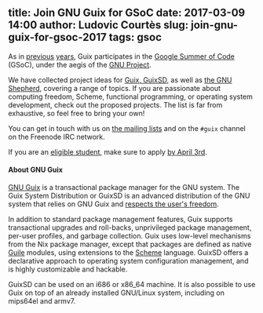 title: Join GNU Guix for GSoC
date: 2017-03-09 14:00
author: Ludovic Courtès
slug: join-gnu-guix-for-gsoc-2017
tags: gsoc
---
As in
[previous](https://www.gnu.org/software/guix/news/gnu-guix-welcomes-four-students-for-gsoc.html)
[years](https://www.gnu.org/software/guix/news/gnu-guix-welcomes-three-students-for-gsoc.html),
Guix participates in the [Google Summer of
Code](https://summerofcode.withgoogle.com/) (GSoC), under the aegis of the [GNU
Project](https://www.gnu.org/software/soc-projects/ideas-2017.html).

We have collected project ideas for [Guix,
GuixSD](https://libreplanet.org/wiki/Group:Guix/GSoC-2017), as well as
[the GNU
Shepherd](https://libreplanet.org/wiki/Group:Guix/GSoC-2017#Project_ideas_for_the_GNU_Shepherd),
covering a range of topics.  If you are passionate about computing
freedom, Scheme, functional programming, or operating system
development, check out the proposed projects.  The list is far from
exhaustive, so feel free to bring your own!

You can get in touch with us on [the mailing
lists](https://www.gnu.org/software/guix/about/#contact) and on the
`#guix` channel on the Freenode IRC network.

If you are an [eligible
student](https://developers.google.com/open-source/gsoc/faq#can_i_participate_in_gsoc_as_both_a_mentor_and_a_student),
make sure to apply [by April
3rd](https://developers.google.com/open-source/gsoc/timeline).

#### About GNU Guix

[GNU Guix](https://www.gnu.org/software/guix) is a transactional package
manager for the GNU system.  The Guix System Distribution or GuixSD is
an advanced distribution of the GNU system that relies on GNU Guix and
[respects the user's
freedom](https://www.gnu.org/distros/free-system-distribution-guidelines.html).

In addition to standard package management features, Guix supports
transactional upgrades and roll-backs, unprivileged package management,
per-user profiles, and garbage collection.  Guix uses low-level
mechanisms from the Nix package manager, except that packages are
defined as native [Guile](https://www.gnu.org/software/guile) modules,
using extensions to the [Scheme](http://schemers.org) language.  GuixSD
offers a declarative approach to operating system configuration
management, and is highly customizable and hackable.

GuixSD can be used on an i686 or x86_64 machine.  It is also possible to
use Guix on top of an already installed GNU/Linux system, including on
mips64el and armv7.
